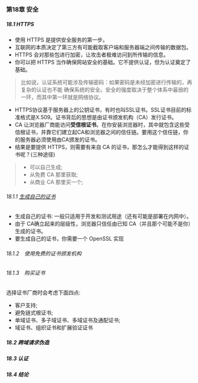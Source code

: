 ### 第18章 安全

##### 18.1 HTTPS
- 使用 HTTPS 是提供安全服务的第一步。
- 互联网的本质决定了第三方有可能截取客户端和服务器端之间传输的数据包。
- HTTPS 会对那些包进行加密，让攻击者极难访问到所传输的信息。
- 你可以把 HTTPS 当作确保网站安全的基础。它不提供认证，但为认证奠定了基础。
> 比如说，认证系统可能涉及传输密码：如果密码是未经加密进行传输的，再复杂的认证也不能
确保系统的安全。安全的强度取决于整个体系中最弱的一环，而其中第一环就是网络协议。

- HTTPS协议基于服务器上的公钥证书，有时也叫SSL证书。SSL证书目前的标准格式是X.509。证书背后的思想是由证书颁发机构（CA）发行证书。
- CA 让浏览器厂商能访问**受信根证书**。在你安装浏览器时，其中就包含这些受信根证书，并靠它们建立起CA和浏览器之间的信任链。要用这个信任链，你的服务器必须使用由CA颁发的证书。
- 结果是要提供 HTTPS，则需要有来自 CA 的证书，那怎么才能得到这样的证书呢？(三种途径)
> - 可以自己生成;
> - 从免费 CA 那里获取;
> - 从商业 CA 那里买一个;

###### 18.1.1 [生成自己的证书](http://www.cnblogs.com/anlia/p/5920820.html)
- 生成自己的证书: 一般只适用于开发和测试用途（还有可能是部署在内网中）。
- 由于 CA确立起来的层级性，浏览器只信任由已知 CA（并且那个可能不是你）生成的证书。
- 要生成自己的证书，你需要一个 OpenSSL 实现


###### 18.1.2　使用免费的证书颁发机构

###### 18.1.3　购买证书
选择证书厂商时会考虑下面四点:
- 客户支持;
- 避免链式根证书;
- 单域证书、多子域证书、多域证书及通配证书;
- 域证书、组织证书和扩展验证证书
> 

##### 18.2 跨域请求伪造


##### 18.3 认证


##### 18.4 结论
